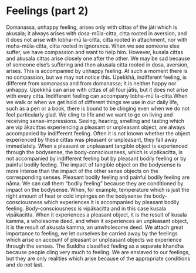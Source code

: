 # Feelings (part 2)

Domanassa, unhappy feeling, arises only with cittas of the jāti which is
akusala; it always arises with dosa-mūla-citta, citta rooted in
aversion, and it does not arise with lobha-mū la-citta, citta rooted in
attachment, nor with moha-mūla-citta, citta rooted in ignorance. When we
see someone else suffer, we have compassion and want to help him.
However, kusala cittas and akusala cittas arise closely one after the
other. We may be sad because of someone else’s suffering and then
akusala citta rooted in dosa, aversion, arises. This is accompanied by
unhappy feeling. At such a moment there is no compassion, but we may not
notice this.
Upekkhā, indifferent feeling, is different from somanassa and from
domanassa; it is neither happy nor unhappy. Upekkhā can arise with
cittas of all four jātis, but it does not arise with every citta.
Indifferent feeling can accompany lobha-mū la-citta.When we walk or when
we get hold of different things we use in our daily life, such as a pen
or a book, there is bound to be clinging even when we do not feel
particularly glad. We cling to life and we want to go on living and
receiving sense-impressions. Seeing, hearing, smelling and tasting which
are vip ākacittas experiencing a pleasant or unpleasant object, are
always accompanied by indifferent feeling. Often it is not known whether
the object experienced by these cittas was pleasant or unpleasant, they
fall away immediately. When a pleasant or unpleasant tangible object is
experienced through the bodysense, the body-consciousness, which is
vipākacitta, is not accompanied by indifferent feeling but by pleasant
bodily feeling or by painful bodily feeling. The impact of tangible
object on the bodysense is more intense than the impact of the other
sense objects on the corresponding senses. Pleasant bodily feeling and
painful bodily feeling are nāma. We can call them “bodily feeling”
because they are conditioned by impact on the bodysense. When, for
example, temperature which is just the right amount of heat or cold
impinges on the bodysense the body-consciousness which experiences it is
accompanied by pleasant bodiIy feeling. Body-consciousness is
vipākacitta and in this case kusala vipākacitta. When it experiences a
pleasant object, it is the result of kusala kamma, a wholesome deed, and
when it experiences an unpleasant object, it is the result of akusala
kamma, an unwholesome deed. We attach great importance to feeling, we
let ourselves be carried away by the feelings which arise on account of
pleasant or unpleasant objects we experience through the senses. The
Buddha classified feeling as a separate khandha because people cling
very much to feeling. We are enslaved to our feelings, but they are only
realities which arise because of the appropriate conditions and do not
last.

